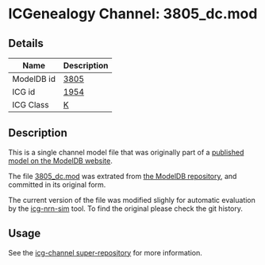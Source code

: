 # ICGenealogy Channel: 3805\_dc.mod

## Details

Name | Description
---- | -----------
ModelDB id | [3805](http://senselab.med.yale.edu/ModelDB/ShowModel.cshtml?model=3805)
ICG id | [1954](http://icg.neurotheory.ox.ac.uk/channels/1/1954)
ICG Class | [K](http://icg.neurotheory.ox.ac.uk/channels/1)

## Description

This is a single channel model file that was originally part of a [published model on the ModelDB website](http://senselab.med.yale.edu/ModelDB/ShowModel.cshtml?model=3805).


The file [3805\_dc.mod](3805_dc.mod) was extrated from [the ModelDB repository](http://senselab.med.yale.edu/ModelDB/ShowModel.cshtml?model=3805), and committed in its original form.

The current version of the file was modified slighly for automatic evaluation by the [icg-nrn-sim](https://github.com/icgenealogy/icg-nrn-sim) tool. To find the original please check the git history.


## Usage

See the [icg-channel super-repository](https://github.com/icgenealogy/icg-channels) for more information.